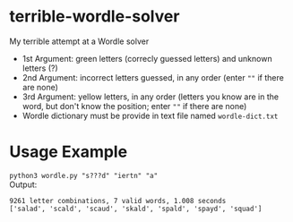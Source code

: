 # terrible-wordle-solver
My terrible attempt at a Wordle solver
- 1st Argument: green letters (correcly guessed letters) and unknown letters (?)
- 2nd Argument: incorrect letters guessed, in any order (enter `""` if there are none)
- 3rd Argument: yellow letters, in any order (letters you know are in the word, but don't know the position; enter `""` if there are none)
- Wordle dictionary must be provide in text file named `wordle-dict.txt`

# Usage Example
`python3 wordle.py "s???d" "iertn" "a"`  
Output:
```
9261 letter combinations, 7 valid words, 1.008 seconds
['salad', 'scald', 'scaud', 'skald', 'spald', 'spayd', 'squad']
```
